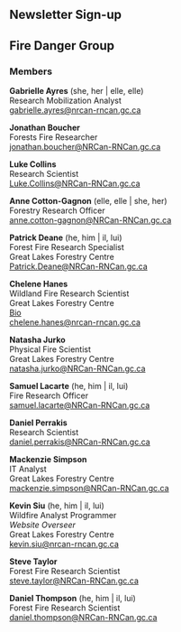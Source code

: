 ## Newsletter Sign-up

## Fire Danger Group

### Members
**Gabrielle Ayres** (she, her | elle, elle)  
Research Mobilization Analyst  
[gabrielle.ayres@nrcan-rncan.gc.ca](mailto:gabrielle.ayres@nrcan-rncan.gc.ca)  

**Jonathan Boucher**  
Forests Fire Researcher  
[jonathan.boucher@NRCan-RNCan.gc.ca](mailto:jonathan.boucher@NRCan-RNCan.gc.ca)  

**Luke Collins**  
Research Scientist  
[Luke.Collins@NRCan-RNCan.gc.ca](mailto:Luke.Collins@NRCan-RNCan.gc.ca)  

**Anne Cotton-Gagnon** (elle, elle | she, her)  
Forestry Research Officer  
[anne.cotton-gagnon@NRCan-RNCan.gc.ca](mailto:anne.cotton-gagnon@NRCan-RNCan.gc.ca)  

**Patrick Deane** (he, him | il, lui)  
Forest Fire Research Specialist  
Great Lakes Forestry Centre  
[Patrick.Deane@NRCan-RNCan.gc.ca](mailto:Patrick.Deane@NRCan-RNCan.gc.ca)  

**Chelene Hanes**  
Wildland Fire Research Scientist  
Great Lakes Forestry Centre  
[Bio](contact/chanes.md)  
[chelene.hanes@nrcan-rncan.gc.ca](mailto:chelene.hanes@nrcan-rncan.gc.ca)  

**Natasha Jurko**  
Physical Fire Scientist  
Great Lakes Forestry Centre  
[natasha.jurko@NRCan-RNCan.gc.ca](mailto:natasha.jurko@NRCan-RNCan.gc.ca)  

**Samuel Lacarte** (he, him | il, lui)  
Fire Research Officer  
[samuel.lacarte@NRCan-RNCan.gc.ca](mailto:samuel.lacarte@NRCan-RNCan.gc.ca)  

**Daniel Perrakis**  
Research Scientist  
[daniel.perrakis@NRCan-RNCan.gc.ca](mailto:daniel.perrakis@NRCan-RNCan.gc.ca)  

**Mackenzie Simpson**  
IT Analyst  
Great Lakes Forestry Centre  
[mackenzie.simpson@NRCan-RNCan.gc.ca](mailto:mackenzie.simpson@NRCan-RNCan.gc.ca)  

**Kevin Siu** (he, him | il, lui)  
Wildfire Analyst Programmer  
*Website Overseer*  
Great Lakes Forestry Centre  
[kevin.siu@nrcan-rncan.gc.ca](mailto:kevin.siu@nrcan-rncan.gc.ca)

**Steve Taylor**  
Forest Fire Research Scientist  
[steve.taylor@NRCan-RNCan.gc.ca](mailto:steve.taylor@NRCan-RNCan.gc.ca)  

**Daniel Thompson** (he, him | il, lui)    
Forest Fire Research Scientist  
[daniel.thompson@NRCan-RNCan.gc.ca](mailto:daniel.thompson@NRCan-RNCan.gc.ca)  
